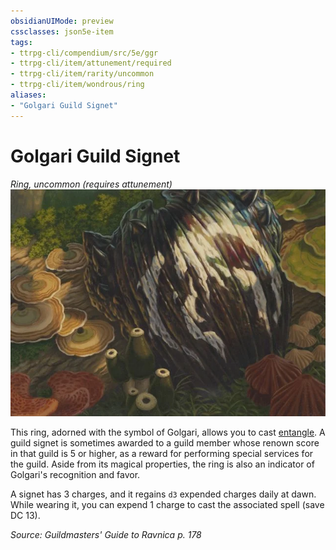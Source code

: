 ```yaml
---
obsidianUIMode: preview
cssclasses: json5e-item
tags:
- ttrpg-cli/compendium/src/5e/ggr
- ttrpg-cli/item/attunement/required
- ttrpg-cli/item/rarity/uncommon
- ttrpg-cli/item/wondrous/ring
aliases: 
- "Golgari Guild Signet"
---
```

# Golgari Guild Signet
*Ring, uncommon (requires attunement)*  
![](Інструменти%20ДМ/CLI/items/img/golgari-guild-signet.webp#right)


This ring, adorned with the symbol of Golgari, allows you to cast [entangle](Інструменти%20ДМ/CLI/spells/entangle-xphb.md). A guild signet is sometimes awarded to a guild member whose renown score in that guild is 5 or higher, as a reward for performing special services for the guild. Aside from its magical properties, the ring is also an indicator of Golgari's recognition and favor.

A signet has 3 charges, and it regains `d3` expended charges daily at dawn. While wearing it, you can expend 1 charge to cast the associated spell (save DC 13).

*Source: Guildmasters' Guide to Ravnica p. 178*